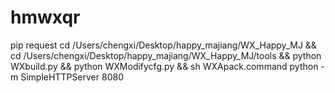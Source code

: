 # hmwxqr
pip request
cd /Users/chengxi/Desktop/happy_majiang/WX_Happy_MJ && cd /Users/chengxi/Desktop/happy_majiang/WX_Happy_MJ/tools && python WXbuild.py && python WXModifycfg.py && sh WXApack.command
python -m SimpleHTTPServer 8080

